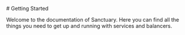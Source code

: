 # Getting Started


Welcome to the documentation of Sanctuary. Here you can find all the things you need to get up and running with services and balancers.



